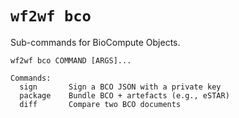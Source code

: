 # `wf2wf bco`

Sub-commands for BioCompute Objects.

```console
wf2wf bco COMMAND [ARGS]...

Commands:
  sign       Sign a BCO JSON with a private key
  package    Bundle BCO + artefacts (e.g., eSTAR)
  diff       Compare two BCO documents
``` 